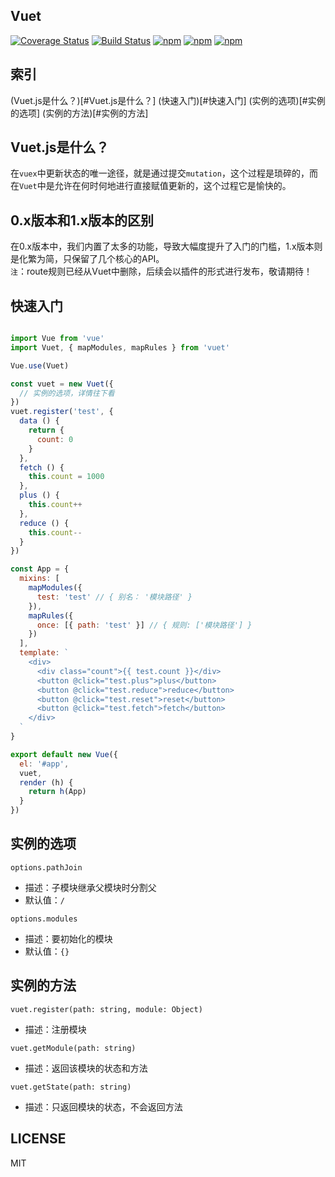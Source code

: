 ## Vuet
[![Coverage Status](https://coveralls.io/repos/github/medatc/vuet/badge.svg?branch=dev)](https://coveralls.io/github/medatc/vuet?branch=dev)
[![Build Status](https://travis-ci.org/medatc/vuet.svg?branch=dev)](https://travis-ci.org/medatc/vuet)
[![npm](https://img.shields.io/npm/v/vuet.svg)](https://www.npmjs.com/package/vuet) 
[![npm](https://img.shields.io/npm/dm/vuet.svg)](https://www.npmjs.com/package/vuet)
[![npm](https://img.shields.io/npm/dt/vuet.svg)](https://www.npmjs.com/package/vuet)

## 索引
(Vuet.js是什么？)[#Vuet.js是什么？]
(快速入门)[#快速入门]
(实例的选项)[#实例的选项]
(实例的方法)[#实例的方法]


## Vuet.js是什么？
在`vuex`中更新状态的唯一途径，就是通过提交`mutation`，这个过程是琐碎的，而在`Vuet`中是允许在何时何地进行直接赋值更新的，这个过程它是愉快的。


## 0.x版本和1.x版本的区别
在0.x版本中，我们内置了太多的功能，导致大幅度提升了入门的门槛，1.x版本则是化繁为简，只保留了几个核心的API。  
`注`：route规则已经从Vuet中删除，后续会以插件的形式进行发布，敬请期待！


## 快速入门

```javascript

import Vue from 'vue'
import Vuet, { mapModules, mapRules } from 'vuet'

Vue.use(Vuet)

const vuet = new Vuet({
  // 实例的选项，详情往下看
})
vuet.register('test', {
  data () {
    return {
      count: 0
    }
  },
  fetch () {
    this.count = 1000
  },
  plus () {
    this.count++
  },
  reduce () {
    this.count--
  }
})

const App = {
  mixins: [
    mapModules({
      test: 'test' // { 别名： '模块路径' }
    }),
    mapRules({
      once: [{ path: 'test' }] // { 规则: ['模块路径'] }
    })
  ],
  template: `
    <div>
      <div class="count">{{ test.count }}</div>
      <button @click="test.plus">plus</button> 
      <button @click="test.reduce">reduce</button> 
      <button @click="test.reset">reset</button> 
      <button @click="test.fetch">fetch</button> 
    </div>
  `
}

export default new Vue({
  el: '#app',
  vuet,
  render (h) {
    return h(App)
  }
})

```


## 实例的选项

`options.pathJoin`
  - 描述：子模块继承父模块时分割父
  - 默认值：`/`

`options.modules`
  - 描述：要初始化的模块
  - 默认值：`{}`

## 实例的方法

`vuet.register(path: string, module: Object)`
  - 描述：注册模块  

`vuet.getModule(path: string)`
  - 描述：返回该模块的状态和方法  

`vuet.getState(path: string)`
  - 描述：只返回模块的状态，不会返回方法


## LICENSE
MIT